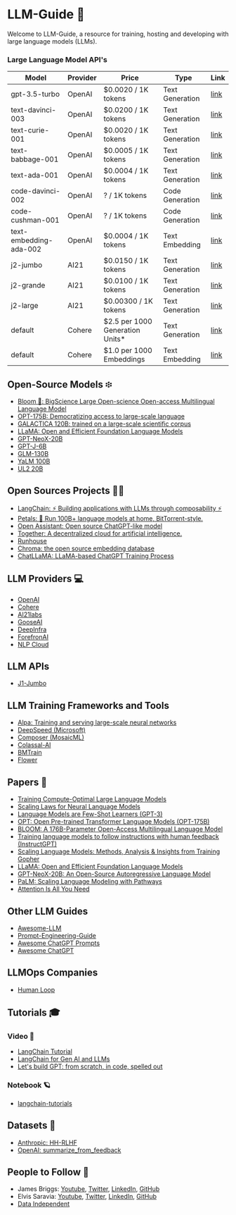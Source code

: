 # LLM-Guide 🚀

Welcome to LLM-Guide, a resource for training, hosting and developing with large language models (LLMs).

### Large Language Model API's
| Model | Provider | Price | Type | Link |
| --- | --- | --- | --- | --- |
| gpt-3.5-turbo	| OpenAI  | $0.0020 / 1K tokens | Text Generation | [link](https://openai.com/pricing) |
| text-davinci-003 | OpenAI | $0.0200 / 1K tokens | Text Generation | [link](https://openai.com/pricing) |
| text-curie-001 | OpenAI | $0.0020 / 1K tokens | Text Generation | [link](https://openai.com/pricing) |
| text-babbage-001 | OpenAI | $0.0005 / 1K tokens | Text Generation | [link](https://openai.com/pricing) |
| text-ada-001 | OpenAI | $0.0004 / 1K tokens | Text Generation | [link](https://openai.com/pricing) |
| code-davinci-002 | OpenAI | ? / 1K tokens | Code Generation | [link](https://openai.com/pricing) |
| code-cushman-001 | OpenAI | ? / 1K tokens | Code Generation | [link](https://openai.com/pricing) |
| text-embedding-ada-002 | OpenAI | $0.0004 / 1K tokens | Text Embedding | [link](https://openai.com/pricing) |
| j2-jumbo | AI21 | $0.0150 / 1K tokens | Text Generation | [link](https://www.ai21.com/studio/pricing) |
| j2-grande | AI21 | $0.0100 / 1K tokens | Text Generation | [link](https://www.ai21.com/studio/pricing) |
| j2-large | AI21 | $0.00300 / 1K tokens | Text Generation |[link]([https://www.ai21.com/studio/pricing](https://cohere.ai/pricing)) |
| default | Cohere | $2.5 per 1000 Generation Units* | Text Generation | [link](https://cohere.ai/pricing) |
| default | Cohere | $1.0 per 1000 Embeddings | Text Embedding | [link](https://cohere.ai/pricing) |

## Open-Source Models ፨
- [Bloom 🌸: BigScience Large Open-science Open-access Multilingual Language Model](https://huggingface.co/bigscience/bloom)
- [OPT-175B: Democratizing access to large-scale language](https://forms.gle/BDB2i44QwCr2mCJN6)
- [GALACTICA 120B: trained on a large-scale scientific corpus](https://huggingface.co/facebook/galactica-120b)
- [LLaMA: Open and Efficient Foundation Language Models](https://github.com/facebookresearch/llama)
- [GPT-NeoX-20B](https://huggingface.co/EleutherAI/gpt-neox-20b)
- [GPT-J-6B](https://huggingface.co/EleutherAI/gpt-j-6B)
- [GLM-130B](https://github.com/THUDM/GLM-130B)
- [YaLM 100B](https://github.com/yandex/YaLM-100B)
- [UL2 20B](https://huggingface.co/google/ul2)

## Open Sources Projects 👩‍💻
  - [LangChain: ⚡ Building applications with LLMs through composability ⚡️](https://github.com/hwchase17/langchain)
  - [Petals: 🌸 Run 100B+ language models at home, BitTorrent-style.](https://github.com/bigscience-workshop/petals)
  - [Open Assistant: Open source ChatGPT-like model](https://open-assistant.io)
  - [Together: A decentralized cloud for artificial intelligence.](https://www.together.xyz/)
  - [Runhouse](https://github.com/run-house/runhouse)
  - [Chroma: the open source embedding database](https://github.com/chroma-core/chroma)
  - [ChatLLaMA: LLaMA-based ChatGPT Training Process](https://github.com/nebuly-ai/nebullvm/tree/main/apps/accelerate/chatllama)

## LLM Providers 💻
- [OpenAI](https://openai.com/)
- [Cohere](https://cohere.ai/)
- [AI21labs](https://www.ai21.com/)
- [GooseAI](https://goose.ai/)
- [DeepInfra](https://deepinfra.com/)
- [ForefronAI](https://www.forefront.ai/)
- [NLP Cloud](https://nlpcloud.com/)

## LLM APIs
- [J1-Jumbo](https://docs.ai21.com/docs/complete-api)

## LLM Training Frameworks and Tools
- [Alpa: Training and serving large-scale neural networks](https://github.com/alpa-projects/alpa)
- [DeepSpeed (Microsoft)](https://github.com/microsoft/DeepSpeed)
- [Composer (MosaicML)](https://github.com/mosaicml/composer)
- [Colassal-AI](https://github.com/hpcaitech/ColossalAI)
- [BMTrain](https://github.com/OpenBMB/BMTrain)
- [Flower](https://github.com/adap/flower)

## Papers 📜
- [Training Compute-Optimal Large Language Models](https://arxiv.org/abs/2203.15556)
- [Scaling Laws for Neural Language Models](https://arxiv.org/abs/2001.08361)
- [Language Models are Few-Shot Learners (GPT-3)](https://arxiv.org/abs/2005.14165)
- [OPT: Open Pre-trained Transformer Language Models (OPT-175B)](https://arxiv.org/abs/2205.01068)
- [BLOOM: A 176B-Parameter Open-Access Multilingual Language Model](https://arxiv.org/abs/2211.05100)
- [Training language models to follow instructions with human feedback (InstructGPT)](https://arxiv.org/abs/2203.02155)
- [Scaling Language Models: Methods, Analysis & Insights from Training Gopher](https://arxiv.org/abs/2112.11446)
- [LLaMA: Open and Efficient Foundation Language Models](https://research.facebook.com/publications/llama-open-and-efficient-foundation-language-models/)
- [GPT-NeoX-20B: An Open-Source Autoregressive Language Model](https://arxiv.org/abs/2204.06745)
- [PaLM: Scaling Language Modeling with Pathways](https://arxiv.org/pdf/2204.02311.pdf)
- [Attention Is All You Need](https://arxiv.org/abs/1706.03762)

## Other LLM Guides
- [Awesome-LLM](https://github.com/Hannibal046/Awesome-LLM)
- [Prompt-Engineering-Guide](https://github.com/dair-ai/Prompt-Engineering-Guide)
- [Awesome ChatGPT Prompts](https://github.com/f/awesome-chatgpt-prompts)
- [Awesome ChatGPT](https://github.com/humanloop/awesome-chatgpt)
## LLMOps Companies
- [Human Loop](https://humanloop.com/)

## Tutorials 🎓
### Video 🎥
- [LangChain Tutorial](https://youtube.com/playlist?list=PLqZXAkvF1bPNQER9mLmDbntNfSpzdDIU5)
- [LangChain for Gen AI and LLMs](https://youtube.com/playlist?list=PLIUOU7oqGTLieV9uTIFMm6_4PXg-hlN6F)
- [Let's build GPT: from scratch, in code, spelled out](https://youtu.be/kCc8FmEb1nY)
### Notebook 🪐
- [langchain-tutorials](https://github.com/gkamradt/langchain-tutorials)

## Datasets 💾
- [Anthropic: HH-RLHF](https://huggingface.co/datasets/Anthropic/hh-rlhf)
- [OpenAI: summarize_from_feedback](https://huggingface.co/datasets/openai/summarize_from_feedback)

## People to Follow 💎
- James Briggs: [Youtube](https://www.youtube.com/@jamesbriggs), [Twitter](https://twitter.com/jamescalam), [LinkedIn](https://www.linkedin.com/in/jamescalam/), [GitHub](https://github.com/jamescalam)
- Elvis Saravia: [Youtube](https://www.youtube.com/@elvissaravia), [Twitter](https://twitter.com/omarsar0), [LinkedIn](https://www.linkedin.com/in/omarsar/), [GitHub](https://github.com/dair-ai)
- [Data Independent](https://www.youtube.com/@DataIndependent)

